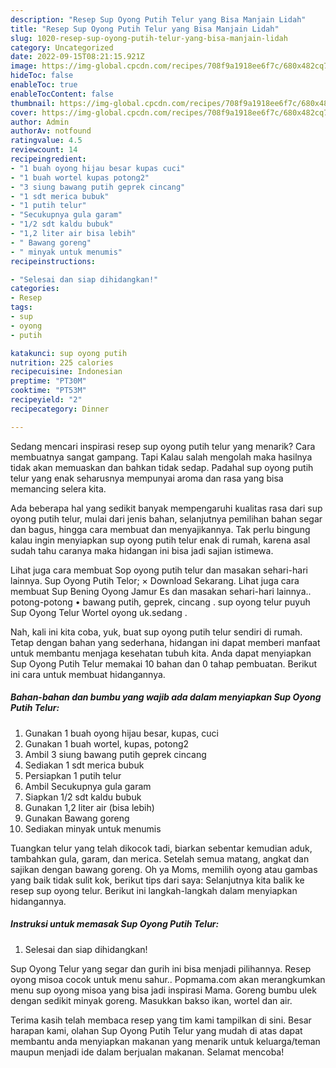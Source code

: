 ```yaml
---
description: "Resep Sup Oyong Putih Telur yang Bisa Manjain Lidah"
title: "Resep Sup Oyong Putih Telur yang Bisa Manjain Lidah"
slug: 1020-resep-sup-oyong-putih-telur-yang-bisa-manjain-lidah
category: Uncategorized
date: 2022-09-15T08:21:15.921Z
image: https://img-global.cpcdn.com/recipes/708f9a1918ee6f7c/680x482cq70/sup-oyong-putih-telur-foto-resep-utama.jpg
hideToc: false
enableToc: true
enableTocContent: false
thumbnail: https://img-global.cpcdn.com/recipes/708f9a1918ee6f7c/680x482cq70/sup-oyong-putih-telur-foto-resep-utama.jpg
cover: https://img-global.cpcdn.com/recipes/708f9a1918ee6f7c/680x482cq70/sup-oyong-putih-telur-foto-resep-utama.jpg
author: Admin
authorAv: notfound
ratingvalue: 4.5
reviewcount: 14
recipeingredient:
- "1 buah oyong hijau besar kupas cuci"
- "1 buah wortel kupas potong2"
- "3 siung bawang putih geprek cincang"
- "1 sdt merica bubuk"
- "1 putih telur"
- "Secukupnya gula garam"
- "1/2 sdt kaldu bubuk"
- "1,2 liter air bisa lebih"
- " Bawang goreng"
- " minyak untuk menumis"
recipeinstructions:

- "Selesai dan siap dihidangkan!"
categories:
- Resep
tags:
- sup
- oyong
- putih

katakunci: sup oyong putih 
nutrition: 225 calories
recipecuisine: Indonesian
preptime: "PT30M"
cooktime: "PT53M"
recipeyield: "2"
recipecategory: Dinner

---
```



Sedang mencari inspirasi resep sup oyong putih telur yang menarik? Cara membuatnya sangat gampang. Tapi Kalau salah mengolah maka hasilnya tidak akan memuaskan dan bahkan tidak sedap. Padahal sup oyong putih telur yang enak seharusnya mempunyai aroma dan rasa yang bisa memancing selera kita.


Ada beberapa hal yang sedikit banyak mempengaruhi kualitas rasa dari sup oyong putih telur, mulai dari jenis bahan, selanjutnya pemilihan bahan segar dan bagus, hingga cara membuat dan menyajikannya. Tak perlu bingung kalau ingin menyiapkan sup oyong putih telur enak di rumah, karena asal sudah tahu caranya maka hidangan ini bisa jadi sajian istimewa.

Lihat juga cara membuat Sop oyong putih telur dan masakan sehari-hari lainnya. Sup Oyong Putih Telor; × Download Sekarang. Lihat juga cara membuat Sup Bening Oyong Jamur Es dan masakan sehari-hari lainnya.. potong-potong • bawang putih, geprek, cincang . sup oyong telur puyuh Sup Oyong Telur Wortel oyong uk.sedang .


Nah, kali ini kita coba, yuk, buat sup oyong putih telur sendiri di rumah. Tetap dengan bahan yang sederhana, hidangan ini dapat memberi manfaat untuk membantu menjaga kesehatan tubuh kita. Anda dapat menyiapkan Sup Oyong Putih Telur memakai 10 bahan dan 0 tahap pembuatan. Berikut ini cara untuk membuat hidangannya.

<!--inarticleads1-->

##### Bahan-bahan dan bumbu yang wajib ada dalam menyiapkan Sup Oyong Putih Telur:

1. Gunakan 1 buah oyong hijau besar, kupas, cuci
1. Gunakan 1 buah wortel, kupas, potong2
1. Ambil 3 siung bawang putih geprek cincang
1. Sediakan 1 sdt merica bubuk
1. Persiapkan 1 putih telur
1. Ambil Secukupnya gula garam
1. Siapkan 1/2 sdt kaldu bubuk
1. Gunakan 1,2 liter air (bisa lebih)
1. Gunakan  Bawang goreng
1. Sediakan  minyak untuk menumis


Tuangkan telur yang telah dikocok tadi, biarkan sebentar kemudian aduk, tambahkan gula, garam, dan merica. Setelah semua matang, angkat dan sajikan dengan bawang goreng. Oh ya Moms, memilih oyong atau gambas yang baik tidak sulit kok, berikut tips dari saya: Selanjutnya kita balik ke resep sup oyong telur. Berikut ini langkah-langkah dalam menyiapkan hidangannya. 

<!--inarticleads2-->

##### Instruksi untuk memasak Sup Oyong Putih Telur:


1. Selesai dan siap dihidangkan!

Sup Oyong Telur yang segar dan gurih ini bisa menjadi pilihannya. Resep oyong misoa cocok untuk menu sahur.. Popmama.com akan merangkumkan menu sup oyong misoa yang bisa jadi inspirasi Mama. Goreng bumbu ulek dengan sedikit minyak goreng. Masukkan bakso ikan, wortel dan air. 

Terima kasih telah membaca resep yang tim kami tampilkan di sini. Besar harapan kami, olahan Sup Oyong Putih Telur yang mudah di atas dapat membantu anda menyiapkan makanan yang menarik untuk keluarga/teman maupun menjadi ide dalam berjualan makanan. Selamat mencoba!
